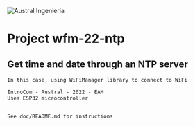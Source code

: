 
![Austral Ingenieria](https://encrypted-tbn0.gstatic.com/images?q=tbn%3AANd9GcQooGo7vQn4t9-6Bt46qZF-UY4_QFpYOeh7kVWzwpr_lbLr5wka)

#   Project wfm-22-ntp

##  Get time and date through an NTP server
    In this case, using WiFiManager library to connect to WiFi

    IntroCom - Austral - 2022 - EAM
    Uses ESP32 microcontroller


    See doc/README.md for instructions



